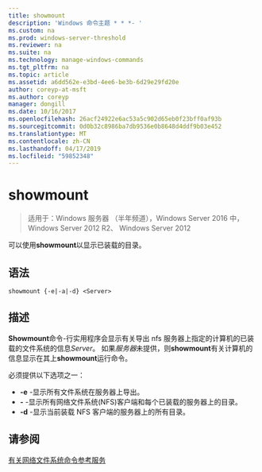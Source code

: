 ```yaml
---
title: showmount
description: 'Windows 命令主题 * * *- '
ms.custom: na
ms.prod: windows-server-threshold
ms.reviewer: na
ms.suite: na
ms.technology: manage-windows-commands
ms.tgt_pltfrm: na
ms.topic: article
ms.assetid: a6dd562e-e3bd-4ee6-be3b-6d29e29fd20e
author: coreyp-at-msft
ms.author: coreyp
manager: dongill
ms.date: 10/16/2017
ms.openlocfilehash: 26acf24922e6ac53a5c902d65eb0f23bff0af93b
ms.sourcegitcommit: 0d0b32c8986ba7db9536e0b8648d4ddf9b03e452
ms.translationtype: MT
ms.contentlocale: zh-CN
ms.lasthandoff: 04/17/2019
ms.locfileid: "59852348"
---
```

# <a name="showmount"></a>showmount

>适用于：Windows 服务器 （半年频道），Windows Server 2016 中，Windows Server 2012 R2、 Windows Server 2012

可以使用**showmount**以显示已装载的目录。  
  
## <a name="syntax"></a>语法  
```
showmount {-e|-a|-d} <Server>  
```

## <a name="description"></a>描述  
**Showmount**命令\-行实用程序会显示有关导出 nfs 服务器上指定的计算机的已装载的文件系统的信息*Server*。 如果*服务器*未提供，则**showmount**有关计算机的信息显示在其上**showmount**运行命令。  
  
必须提供以下选项之一：  
  
- **\-e** -显示所有文件系统在服务器上导出。  
- **\-** -显示所有网络文件系统\(NFS\)客户端和每个已装载的服务器上的目录。  
- **\-d** -显示当前装载 NFS 客户端的服务器上的所有目录。  
  
## <a name="see-also"></a>请参阅  
[有关网络文件系统命令参考服务](services-for-network-file-system-command-reference.md)  